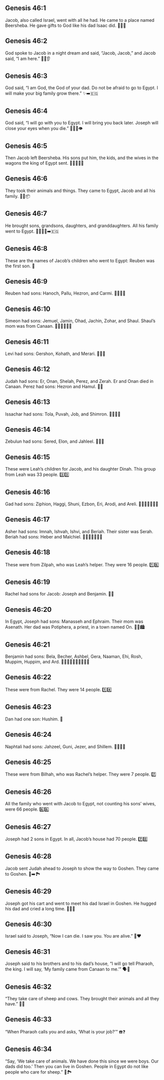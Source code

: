 ## Genesis 46:1
Jacob, also called Israel, went with all he had. He came to a place named Beersheba. He gave gifts to God like his dad Isaac did. 🧳⛺🙏
## Genesis 46:2
God spoke to Jacob in a night dream and said, “Jacob, Jacob,” and Jacob said, “I am here.” 🌙💭👂
## Genesis 46:3
God said, “I am God, the God of your dad. Do not be afraid to go to Egypt. I will make your big family grow there.” ✨➡️🇪🇬
## Genesis 46:4
God said, “I will go with you to Egypt. I will bring you back later. Joseph will close your eyes when you die.” 🤝🇪🇬👁️
## Genesis 46:5
Then Jacob left Beersheba. His sons put him, the kids, and the wives in the wagons the king of Egypt sent. 🚚👨‍👩‍👧‍👦
## Genesis 46:6
They took their animals and things. They came to Egypt, Jacob and all his family. 🐄🐑📦
## Genesis 46:7
He brought sons, grandsons, daughters, and granddaughters. All his family went to Egypt. 👨‍👩‍👧‍👦➡️🇪🇬
## Genesis 46:8
These are the names of Jacob’s children who went to Egypt: Reuben was the first son. 📝
## Genesis 46:9
Reuben had sons: Hanoch, Pallu, Hezron, and Carmi. 👦👦👦👦
## Genesis 46:10
Simeon had sons: Jemuel, Jamin, Ohad, Jachin, Zohar, and Shaul. Shaul’s mom was from Canaan. 👦👦👦👦👦👦
## Genesis 46:11
Levi had sons: Gershon, Kohath, and Merari. 👦👦👦
## Genesis 46:12
Judah had sons: Er, Onan, Shelah, Perez, and Zerah. Er and Onan died in Canaan. Perez had sons: Hezron and Hamul. 🌾⛪
## Genesis 46:13
Issachar had sons: Tola, Puvah, Job, and Shimron. 👦👦👦👦
## Genesis 46:14
Zebulun had sons: Sered, Elon, and Jahleel. 👦👦👦
## Genesis 46:15
These were Leah’s children for Jacob, and his daughter Dinah. This group from Leah was 33 people. 3️⃣3️⃣
## Genesis 46:16
Gad had sons: Ziphion, Haggi, Shuni, Ezbon, Eri, Arodi, and Areli. 👦👦👦👦👦👦👦
## Genesis 46:17
Asher had sons: Imnah, Ishvah, Ishvi, and Beriah. Their sister was Serah. Beriah had sons: Heber and Malchiel. 👦👦👦👦👧👦👦
## Genesis 46:18
These were from Zilpah, who was Leah’s helper. They were 16 people. 1️⃣6️⃣
## Genesis 46:19
Rachel had sons for Jacob: Joseph and Benjamin. 👦👦
## Genesis 46:20
In Egypt, Joseph had sons: Manasseh and Ephraim. Their mom was Asenath. Her dad was Potiphera, a priest, in a town named On. 👶👶🏙️
## Genesis 46:21
Benjamin had sons: Bela, Becher, Ashbel, Gera, Naaman, Ehi, Rosh, Muppim, Huppim, and Ard. 👦👦👦👦👦👦👦👦👦👦
## Genesis 46:22
These were from Rachel. They were 14 people. 1️⃣4️⃣
## Genesis 46:23
Dan had one son: Hushim. 👦
## Genesis 46:24
Naphtali had sons: Jahzeel, Guni, Jezer, and Shillem. 👦👦👦👦
## Genesis 46:25
These were from Bilhah, who was Rachel’s helper. They were 7 people. 7️⃣
## Genesis 46:26
All the family who went with Jacob to Egypt, not counting his sons’ wives, were 66 people. 6️⃣6️⃣
## Genesis 46:27
Joseph had 2 sons in Egypt. In all, Jacob’s house had 70 people. 7️⃣0️⃣
## Genesis 46:28
Jacob sent Judah ahead to Joseph to show the way to Goshen. They came to Goshen. 🧭➡️🏞️
## Genesis 46:29
Joseph got his cart and went to meet his dad Israel in Goshen. He hugged his dad and cried a long time. 🛒🤗😭
## Genesis 46:30
Israel said to Joseph, “Now I can die. I saw you. You are alive.” 🥲❤️
## Genesis 46:31
Joseph said to his brothers and to his dad’s house, “I will go tell Pharaoh, the king. I will say, ‘My family came from Canaan to me.’” 🗣️👑
## Genesis 46:32
“They take care of sheep and cows. They brought their animals and all they have.” 🐑🐄
## Genesis 46:33
“When Pharaoh calls you and asks, ‘What is your job?’” ☎️❓
## Genesis 46:34
“Say, ‘We take care of animals. We have done this since we were boys. Our dads did too.’ Then you can live in Goshen. People in Egypt do not like people who care for sheep.” 🚜🏞️
